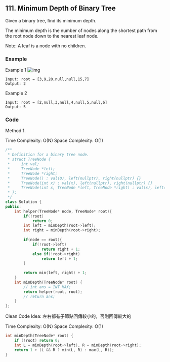 ## 111. Minimum Depth of Binary Tree

Given a binary tree, find its minimum depth.

The minimum depth is the number of nodes along the shortest path from the root node down to the nearest leaf node.

Note: A leaf is a node with no children.


### Example
Example 1
![img](https://assets.leetcode.com/uploads/2020/10/12/ex_depth.jpg "img")
```
Input: root = [3,9,20,null,null,15,7]
Output: 2
```

Example 2
```
Input: root = [2,null,3,null,4,null,5,null,6]
Output: 5
```

### Code
Method 1.

Time Complexity: O(N)
Space Complexity: O(1)

```C++
/**
 * Definition for a binary tree node.
 * struct TreeNode {
 *     int val;
 *     TreeNode *left;
 *     TreeNode *right;
 *     TreeNode() : val(0), left(nullptr), right(nullptr) {}
 *     TreeNode(int x) : val(x), left(nullptr), right(nullptr) {}
 *     TreeNode(int x, TreeNode *left, TreeNode *right) : val(x), left(left), right(right) {}
 * };
 */
class Solution {
public:
    int helper(TreeNode* node, TreeNode* root){
        if(!root)
            return 0;
        int left = minDepth(root->left);
        int right = minDepth(root->right);
        
        if(node == root){
            if(!root->left)
                return right + 1;
            else if(!root->right)
                return left + 1;
        }
        
        return min(left, right) + 1;
    }
    int minDepth(TreeNode* root) {
        // int ans = INT_MAX;
        return helper(root, root);
        // return ans;
    }
};
```

Clean Code
Idea: 左右都有子節點回傳較小的，否則回傳較大的

Time Complexity: O(N)
Space Complexity: O(1)

```c++
int minDepth(TreeNode* root) {
    if (!root) return 0;
    int L = minDepth(root->left), R = minDepth(root->right);
    return 1 + (L && R ? min(L, R) : max(L, R));
}
```

